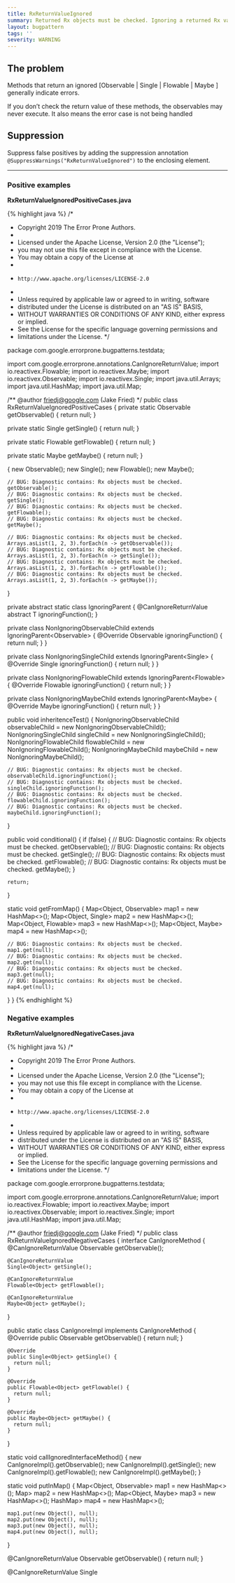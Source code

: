 ```yaml
---
title: RxReturnValueIgnored
summary: Returned Rx objects must be checked. Ignoring a returned Rx value means it is never scheduled for execution
layout: bugpattern
tags: ''
severity: WARNING
---
```


<!--
*** AUTO-GENERATED, DO NOT MODIFY ***
To make changes, edit the @BugPattern annotation or the explanation in docs/bugpattern.
-->

## The problem
Methods that return an ignored [Observable | Single | Flowable | Maybe ] generally indicate errors.

If you don’t check the return value of these methods, the observables may never execute. It also means the error case is not being handled

## Suppression
Suppress false positives by adding the suppression annotation `@SuppressWarnings("RxReturnValueIgnored")` to the enclosing element.

----------

### Positive examples
__RxReturnValueIgnoredPositiveCases.java__

{% highlight java %}
/*
 * Copyright 2019 The Error Prone Authors.
 *
 * Licensed under the Apache License, Version 2.0 (the "License");
 * you may not use this file except in compliance with the License.
 * You may obtain a copy of the License at
 *
 *     http://www.apache.org/licenses/LICENSE-2.0
 *
 * Unless required by applicable law or agreed to in writing, software
 * distributed under the License is distributed on an "AS IS" BASIS,
 * WITHOUT WARRANTIES OR CONDITIONS OF ANY KIND, either express or implied.
 * See the License for the specific language governing permissions and
 * limitations under the License.
 */

package com.google.errorprone.bugpatterns.testdata;

import com.google.errorprone.annotations.CanIgnoreReturnValue;
import io.reactivex.Flowable;
import io.reactivex.Maybe;
import io.reactivex.Observable;
import io.reactivex.Single;
import java.util.Arrays;
import java.util.HashMap;
import java.util.Map;

/** @author friedj@google.com (Jake Fried) */
public class RxReturnValueIgnoredPositiveCases {
  private static Observable getObservable() {
    return null;
  }

  private static Single getSingle() {
    return null;
  }

  private static Flowable getFlowable() {
    return null;
  }

  private static Maybe getMaybe() {
    return null;
  }

  {
    new Observable();
    new Single();
    new Flowable();
    new Maybe();

    // BUG: Diagnostic contains: Rx objects must be checked.
    getObservable();
    // BUG: Diagnostic contains: Rx objects must be checked.
    getSingle();
    // BUG: Diagnostic contains: Rx objects must be checked.
    getFlowable();
    // BUG: Diagnostic contains: Rx objects must be checked.
    getMaybe();

    // BUG: Diagnostic contains: Rx objects must be checked.
    Arrays.asList(1, 2, 3).forEach(n -> getObservable());
    // BUG: Diagnostic contains: Rx objects must be checked.
    Arrays.asList(1, 2, 3).forEach(n -> getSingle());
    // BUG: Diagnostic contains: Rx objects must be checked.
    Arrays.asList(1, 2, 3).forEach(n -> getFlowable());
    // BUG: Diagnostic contains: Rx objects must be checked.
    Arrays.asList(1, 2, 3).forEach(n -> getMaybe());
  }

  private abstract static class IgnoringParent<T> {
    @CanIgnoreReturnValue
    abstract T ignoringFunction();
  }

  private class NonIgnoringObservableChild extends IgnoringParent<Observable<Integer>> {
    @Override
    Observable<Integer> ignoringFunction() {
      return null;
    }
  }

  private class NonIgnoringSingleChild extends IgnoringParent<Single<Integer>> {
    @Override
    Single<Integer> ignoringFunction() {
      return null;
    }
  }

  private class NonIgnoringFlowableChild extends IgnoringParent<Flowable<Integer>> {
    @Override
    Flowable<Integer> ignoringFunction() {
      return null;
    }
  }

  private class NonIgnoringMaybeChild extends IgnoringParent<Maybe<Integer>> {
    @Override
    Maybe<Integer> ignoringFunction() {
      return null;
    }
  }

  public void inheritenceTest() {
    NonIgnoringObservableChild observableChild = new NonIgnoringObservableChild();
    NonIgnoringSingleChild singleChild = new NonIgnoringSingleChild();
    NonIgnoringFlowableChild flowableChild = new NonIgnoringFlowableChild();
    NonIgnoringMaybeChild maybeChild = new NonIgnoringMaybeChild();

    // BUG: Diagnostic contains: Rx objects must be checked.
    observableChild.ignoringFunction();
    // BUG: Diagnostic contains: Rx objects must be checked.
    singleChild.ignoringFunction();
    // BUG: Diagnostic contains: Rx objects must be checked.
    flowableChild.ignoringFunction();
    // BUG: Diagnostic contains: Rx objects must be checked.
    maybeChild.ignoringFunction();
  }

  public void conditional() {
    if (false) {
      // BUG: Diagnostic contains: Rx objects must be checked.
      getObservable();
      // BUG: Diagnostic contains: Rx objects must be checked.
      getSingle();
      // BUG: Diagnostic contains: Rx objects must be checked.
      getFlowable();
      // BUG: Diagnostic contains: Rx objects must be checked.
      getMaybe();
    }

    return;
  }

  static void getFromMap() {
    Map<Object, Observable> map1 = new HashMap<>();
    Map<Object, Single> map2 = new HashMap<>();
    Map<Object, Flowable> map3 = new HashMap<>();
    Map<Object, Maybe> map4 = new HashMap<>();

    // BUG: Diagnostic contains: Rx objects must be checked.
    map1.get(null);
    // BUG: Diagnostic contains: Rx objects must be checked.
    map2.get(null);
    // BUG: Diagnostic contains: Rx objects must be checked.
    map3.get(null);
    // BUG: Diagnostic contains: Rx objects must be checked.
    map4.get(null);
  }
}
{% endhighlight %}

### Negative examples
__RxReturnValueIgnoredNegativeCases.java__

{% highlight java %}
/*
 * Copyright 2019 The Error Prone Authors.
 *
 * Licensed under the Apache License, Version 2.0 (the "License");
 * you may not use this file except in compliance with the License.
 * You may obtain a copy of the License at
 *
 *     http://www.apache.org/licenses/LICENSE-2.0
 *
 * Unless required by applicable law or agreed to in writing, software
 * distributed under the License is distributed on an "AS IS" BASIS,
 * WITHOUT WARRANTIES OR CONDITIONS OF ANY KIND, either express or implied.
 * See the License for the specific language governing permissions and
 * limitations under the License.
 */

package com.google.errorprone.bugpatterns.testdata;

import com.google.errorprone.annotations.CanIgnoreReturnValue;
import io.reactivex.Flowable;
import io.reactivex.Maybe;
import io.reactivex.Observable;
import io.reactivex.Single;
import java.util.HashMap;
import java.util.Map;

/** @author friedj@google.com (Jake Fried) */
public class RxReturnValueIgnoredNegativeCases {
  interface CanIgnoreMethod {
    @CanIgnoreReturnValue
    Observable<Object> getObservable();

    @CanIgnoreReturnValue
    Single<Object> getSingle();

    @CanIgnoreReturnValue
    Flowable<Object> getFlowable();

    @CanIgnoreReturnValue
    Maybe<Object> getMaybe();
  }

  public static class CanIgnoreImpl implements CanIgnoreMethod {
    @Override
    public Observable<Object> getObservable() {
      return null;
    }

    @Override
    public Single<Object> getSingle() {
      return null;
    }

    @Override
    public Flowable<Object> getFlowable() {
      return null;
    }

    @Override
    public Maybe<Object> getMaybe() {
      return null;
    }
  }

  static void callIgnoredInterfaceMethod() {
    new CanIgnoreImpl().getObservable();
    new CanIgnoreImpl().getSingle();
    new CanIgnoreImpl().getFlowable();
    new CanIgnoreImpl().getMaybe();
  }

  static void putInMap() {
    Map<Object, Observable<?>> map1 = new HashMap<>();
    Map<Object, Single<?>> map2 = new HashMap<>();
    Map<Object, Maybe<?>> map3 = new HashMap<>();
    HashMap<Object, Flowable<?>> map4 = new HashMap<>();

    map1.put(new Object(), null);
    map2.put(new Object(), null);
    map3.put(new Object(), null);
    map4.put(new Object(), null);
  }

  @CanIgnoreReturnValue
  Observable<Object> getObservable() {
    return null;
  }

  @CanIgnoreReturnValue
  Single<Object> getSingle() {
    return null;
  }

  @CanIgnoreReturnValue
  Flowable<Object> getFlowable() {
    return null;
  }

  @CanIgnoreReturnValue
  Maybe<Object> getMaybe() {
    return null;
  }

  void checkIgnore() {
    getObservable();
    getSingle();
    getFlowable();
    getMaybe();
  }
}
{% endhighlight %}

